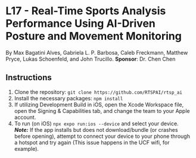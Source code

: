 # L17 - Real-Time Sports Analysis Performance Using AI-Driven Posture and Movement Monitoring
By Max Bagatini Alves, Gabriela L. P. Barbosa, Caleb Freckmann, Matthew Pryce, Lukas Schoenfeld, and John Trucillo.
**Sponsor**: Dr. Chen Chen

## Instructions
1. Clone the repository: `git clone https://github.com/RTSPAI/rtsp_ai`
2. Install the necessary packages: `npm install`
3. If utilizing Development Build in iOS, open the Xcode Workspace file, open the Signing & Capabilities tab, and change the team to your Apple account.
4. To run (on iOS) `npx expo run:ios --device` and select your device.
**_Note:_** If the app installs but does not download/bundle (or crashes before opening), attempt to connect your device to your phone through a hotspot and try again (This issue happens in the UCF wifi, for example).
   
